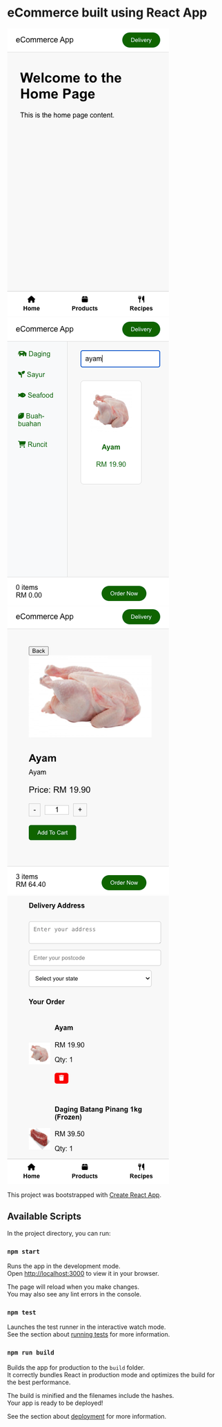 # eCommerce built using React App

![eCommerce React App](public/images/sample-app/ecommerce-react-1.png)
![eCommerce React App](public/images/sample-app/ecommerce-react-2.png)
![eCommerce React App](public/images/sample-app/ecommerce-react-3.png)
![eCommerce React App](public/images/sample-app/ecommerce-react-4.png)

This project was bootstrapped with [Create React App](https://github.com/facebook/create-react-app).

## Available Scripts

In the project directory, you can run:

### `npm start`

Runs the app in the development mode.\
Open [http://localhost:3000](http://localhost:3000) to view it in your browser.

The page will reload when you make changes.\
You may also see any lint errors in the console.

### `npm test`

Launches the test runner in the interactive watch mode.\
See the section about [running tests](https://facebook.github.io/create-react-app/docs/running-tests) for more information.

### `npm run build`

Builds the app for production to the `build` folder.\
It correctly bundles React in production mode and optimizes the build for the best performance.

The build is minified and the filenames include the hashes.\
Your app is ready to be deployed!

See the section about [deployment](https://facebook.github.io/create-react-app/docs/deployment) for more information.